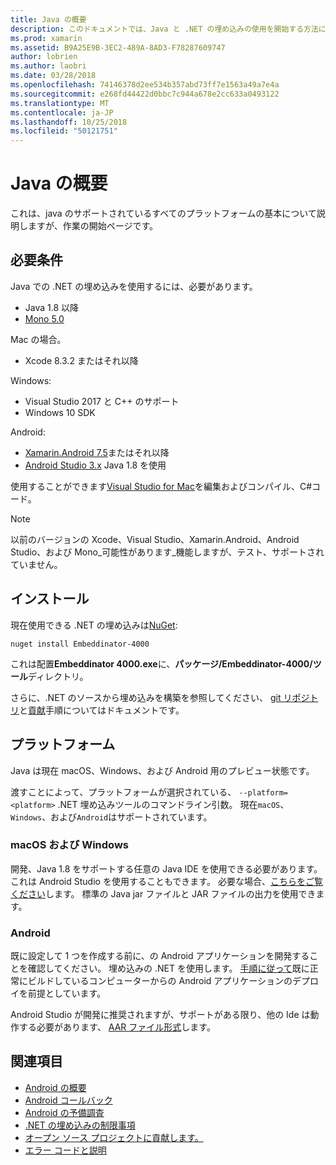 ```yaml
---
title: Java の概要
description: このドキュメントでは、Java と .NET の埋め込みの使用を開始する方法について説明します。 これは、システム要件、インストール、およびサポートされているプラットフォームについて説明します。
ms.prod: xamarin
ms.assetid: B9A25E9B-3EC2-489A-8AD3-F78287609747
author: lobrien
ms.author: laobri
ms.date: 03/28/2018
ms.openlocfilehash: 74146378d2ee534b357abd73ff7e1563a49a7e4a
ms.sourcegitcommit: e268fd44422d0bbc7c944a678e2cc633a0493122
ms.translationtype: MT
ms.contentlocale: ja-JP
ms.lasthandoff: 10/25/2018
ms.locfileid: "50121751"
---
```

# <a name="getting-started-with-java"></a>Java の概要

これは、java のサポートされているすべてのプラットフォームの基本について説明しますが、作業の開始ページです。

## <a name="requirements"></a>必要条件

Java での .NET の埋め込みを使用するには、必要があります。

* Java 1.8 以降
* [Mono 5.0](http://www.mono-project.com/download/)

Mac の場合。

* Xcode 8.3.2 またはそれ以降

Windows:

* Visual Studio 2017 と C++ のサポート
* Windows 10 SDK

Android:

* [Xamarin.Android 7.5](https://visualstudio.microsoft.com/xamarin/)またはそれ以降
* [Android Studio 3.x](https://developer.android.com/studio/index.html) Java 1.8 を使用

使用することができます[Visual Studio for Mac](https://visualstudio.microsoft.com/vs/mac/)を編集およびコンパイル、C#コード。

> [!NOTE]
> 以前のバージョンの Xcode、Visual Studio、Xamarin.Android、Android Studio、および Mono_可能性があります_機能しますが、テスト、サポートされていません。

## <a name="installation"></a>インストール

現在使用できる .NET の埋め込みは[NuGet](https://www.nuget.org/packages/Embeddinator-4000/):

```shell
nuget install Embeddinator-4000
```

これは配置**Embeddinator 4000.exe**に、**パッケージ/Embeddinator-4000/ツール**ディレクトリ。

さらに、.NET のソースから埋め込みを構築を参照してください、 [git リポジトリ](https://github.com/mono/Embeddinator-4000/)と[貢献](https://github.com/mono/Embeddinator-4000/blob/master/Contributing.md)手順についてはドキュメントです。

## <a name="platforms"></a>プラットフォーム

Java は現在 macOS、Windows、および Android 用のプレビュー状態です。

渡すことによって、プラットフォームが選択されている、 `--platform=<platform>` .NET 埋め込みツールのコマンドライン引数。 現在`macOS`、 `Windows`、および`Android`はサポートされています。

### <a name="macos-and-windows"></a>macOS および Windows

開発、Java 1.8 をサポートする任意の Java IDE を使用できる必要があります。 これは Android Studio を使用することもできます。 必要な場合、[こちらをご覧ください](https://stackoverflow.com/questions/16626810/can-android-studio-be-used-to-run-standard-java-projects)します。 標準の Java jar ファイルと JAR ファイルの出力を使用できます。

### <a name="android"></a>Android

既に設定して 1 つを作成する前に、の Android アプリケーションを開発することを確認してください。 埋め込みの .NET を使用します。 [手順に従って](~/tools/dotnet-embedding/get-started/java/android.md)既に正常にビルドしているコンピューターからの Android アプリケーションのデプロイを前提としています。

Android Studio が開発に推奨されますが、サポートがある限り、他の Ide は動作する必要があります、 [AAR ファイル形式](https://developer.android.com/studio/projects/android-library.html)します。

## <a name="further-reading"></a>関連項目

* [Android の概要](~/tools/dotnet-embedding/get-started/java/android.md)
* [Android コールバック](~/tools/dotnet-embedding/android/callbacks.md)
* [Android の予備調査](~/tools/dotnet-embedding/android/index.md)
* [.NET の埋め込みの制限事項](~/tools/dotnet-embedding/limitations.md)
* [オープン ソース プロジェクトに貢献します。](https://github.com/mono/Embeddinator-4000/blob/master/Contributing.md)
* [エラー コードと説明](~/tools/dotnet-embedding/errors.md)
